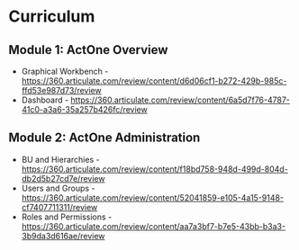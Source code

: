 # Curriculum

## Module 1: ActOne Overview
- Graphical Workbench - https://360.articulate.com/review/content/d6d06cf1-b272-429b-985c-ffd53e987d73/review
- Dashboard - https://360.articulate.com/review/content/6a5d7f76-4787-41c0-a3a6-35a257b426fc/review

## Module 2: ActOne Administration
- BU and Hierarchies - https://360.articulate.com/review/content/f18bd758-948d-499d-804d-db2d5b27cd7e/review
- Users and Groups - https://360.articulate.com/review/content/52041859-e105-4a15-9148-cf7407711311/review
- Roles and Permissions - https://360.articulate.com/review/content/aa7a3bf7-b7e5-43bb-b3a3-3b9da3d616ae/review
